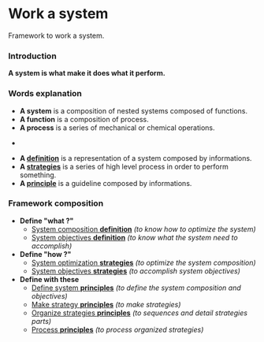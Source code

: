 # Work a system

Framework to work a system.

### Introduction

**A system is what make it does what it perform.**

### Words explanation

* **A system** is a composition of nested systems composed of functions.
* **A function** is a composition of process.
* **A process** is a series of mechanical or chemical operations.

-

* **A [definition](https://github.com/Primerz/Work-a-system/tree/master/definition)** is a representation of a system composed by informations.
* **A [strategies](https://github.com/Primerz/Work-a-system/tree/master/strategies)** is a series of high level process in order to perform something.
* **A [principle](https://github.com/Primerz/Work-a-system/tree/master/principles)** is a guideline composed by informations.

### Framework composition

* **Define "what ?"**
  * [System composition **definition**](https://github.com/Primerz/Work-a-system/blob/master/definition/system%20composition%20definition.md) *(to know how to optimize the system)*
  * [System objectives **definition**](https://github.com/Primerz/Work-a-system/blob/master/definition/system%20objectives%20definition.md) *(to know what the system need to accomplish)*
* **Define "how ?"**
  * [System optimization **strategies**](https://github.com/Primerz/Work-a-system/tree/master/strategies/optimization) *(to optimize the system composition)*
  * [System objectives **strategies**](https://github.com/Primerz/Work-a-system/tree/master/strategies/objectives) *(to accomplish system objectives)*
* **Define with these**
  * [Define system **principles**](https://github.com/Primerz/Work-a-system/blob/master/principles/define%20system%20principles.md) *(to define the system composition and objectives)*
  * [Make strategy **principles**](https://github.com/Primerz/Work-a-system/blob/master/principles/make%20strategy%20principles.md) *(to make strategies)*
  * [Organize strategies **principles**](https://github.com/Primerz/Work-a-system/blob/master/principles/organize%20strategies%20principles) *(to sequences and detail strategies parts)*
  * [Process **principles**](https://github.com/Primerz/Work-a-system/blob/master/principles/process%20principles.md) *(to process organized strategies)*
